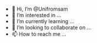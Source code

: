 - 👋 Hi, I’m @Unifromsam
- 👀 I’m interested in ...
- 🌱 I’m currently learning ...
- 💞️ I’m looking to collaborate on ...
- 📫 How to reach me ...

<!---
Unifromsam/Unifromsam is a ✨ special ✨ repository because its `README.md` (this file) appears on your GitHub profile.
You can click the Preview link to take a look at your changes.
--->
